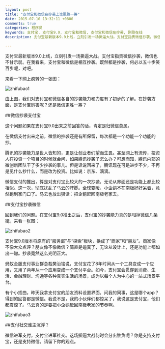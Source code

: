 ```yaml
---
layout: post
title: "支付宝和微信在抄袭上谁更胜一筹"
date: 2015-07-10 13:32:11 +0800
comments: true
categories: 程序员
keywords: 支付宝, 支付宝9.0, 支付宝和微信, 支付宝和微信在抄袭, 刚刚在线
description: 支付宝最新版本9.0上线，立刻引发一场撕逼大战。支付宝指责微信抄袭，微信也不甘示弱。在我看来，支付宝和微信是相互抄袭。既然都是抄袭，何必以五十步笑百步呢，对吧。

---
```


支付宝最新版本9.0上线，立刻引发一场撕逼大战。支付宝指责微信抄袭，微信也不甘示弱。在我看来，支付宝和微信是相互抄袭。既然都是抄袭，何必以五十步笑百步呢，对吧。

来看一下网上疯转的一张图：

![zhifubao1](http://7xjrlb.com1.z0.glb.clouddn.com/zhifubao1.png)

由上图，我们对支付宝和微信各自的抄袭能力和力度有了初步的了解。在抄袭方面，是支付宝厉害呢？还是微信更胜一筹？

##微信抄袭支付宝

这个问题如果在支付宝9.0出来之前回答的话，肯定是归微信莫属。

在微信支付出来之前，微信的抄袭还是有所保留，每次都是一个功能一个功能的抄。

腾讯的抄袭能力是世人皆知的，更是让创业者们望而生畏。甚至网上有流传，投资人在投资一个项目的时候就会问，如果腾讯抄袭了怎么办？可想而知，腾讯内部的微创新团队干了多少抄袭的事儿。但是话说回来了，腾讯现在可是进步不少，不再是见什么抄什么，而是改为投资。比如说：京东、滴滴。

微信支付的推出，算是对支付宝比较大的一次抄袭，无论从界面还是功能上都比较相似。这一次，彻底扰乱了马云的阵脚。全球变暖，小企鹅不在南极好好呆着，竟然跑到家门口了。马云也放出狠话：把企鹅赶回南极老家去。

##支付宝抄袭微信

回到我们的问题。在支付宝9.0推出之后，支付宝的抄袭能力真的是甩掉微信几条街。来看一张图：

![zhifubao2](http://7xjrlb.com1.z0.glb.clouddn.com/zhifubao2.png)


支付宝9.0版本将原有的“服务窗”与“探索”板块，换成了“商家”和“朋友”。商家像不像大众点评？朋友像不像微信？简直是逼真了，无论从设计上，还是功能上都如出一辙。抄袭竟然这么光明正大。

蚂蚁金服支付事业群总裁樊治铭说，支付宝花了8年时间从一个工具变成一个应用，又用了两年从一个应用变成一个支付平台。如今，支付宝会贯穿到消费、生活、金融理财、沟通等各种真实生活的场景，成为以每个人为中心的一站式场景平台。

有个小插曲，昨天我拿支付宝的朋友资料设置界面，问我的同事，这是哪个app？得到的回答都是微信。我说不是，我的小伙伴们都惊呆了，我说这是支付宝，他们都震惊了。马云真的是要把小企鹅赶回南极老家的节奏啊。

![zhifubao3](http://7xjrlb.com1.z0.glb.clouddn.com/zhifubao3.png)


##支付社交谁主沉浮？

微信进军支付，支付宝进军社交。这场撕逼大战何时会分出胜负呢？你是支持支付宝，还是支持微信。请留下你的观点。
